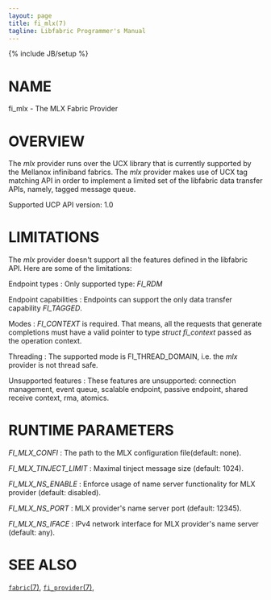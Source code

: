 ```yaml
---
layout: page
title: fi_mlx(7)
tagline: Libfabric Programmer's Manual
---
```

{% include JB/setup %}

# NAME

fi_mlx \- The MLX Fabric Provider

# OVERVIEW

The *mlx* provider runs over the UCX library
that is currently supported by the Mellanox infiniband fabrics.
The *mlx* provider makes use of UCX tag matching API in order to
implement a limited set of the libfabric data transfer APIs, namely,
tagged message queue.

Supported UCP API version: 1.0

# LIMITATIONS

The *mlx* provider doesn't support all the features defined in the
libfabric API. Here are some of the limitations:

Endpoint types
: Only supported type:  *FI_RDM*

Endpoint capabilities
: Endpoints can support the only data transfer capability
  *FI_TAGGED*.


Modes
: *FI_CONTEXT* is required. That means, all the requests that generate
  completions must have a valid pointer to type *struct fi_context*
  passed as the operation context.

Threading
: The supported mode is FI_THREAD_DOMAIN, i.e. the *mlx* provider is not thread safe.


Unsupported features
: These features are unsupported: connection management, event queue, 
  scalable endpoint, passive endpoint, shared receive context,
  rma, atomics.


# RUNTIME PARAMETERS

*FI_MLX_CONFI*
: The path to the MLX configuration file(default: none).

*FI_MLX_TINJECT_LIMIT*
: Maximal tinject message size (default: 1024).

*FI_MLX_NS_ENABLE*
: Enforce usage of name server functionality for MLX provider
  (default: disabled).

*FI_MLX_NS_PORT*
: MLX provider's name server port (default: 12345).

*FI_MLX_NS_IFACE*
: IPv4 network interface for MLX provider's name server
  (default: any).

# SEE ALSO

[`fabric`(7)](fabric.7.html),
[`fi_provider`(7)](fi_provider.7.html),
